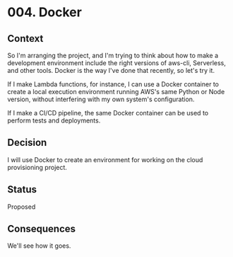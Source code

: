 # 004. Docker

## Context

So I'm arranging the project, and I'm trying to think about how to make a development environment include the right versions of aws-cli, Serverless, and other tools. Docker is the way I've done that recently, so let's try it.

If I make Lambda functions, for instance, I can use a Docker container to create a local execution environment running AWS's same Python or Node version, without interfering with my own system's configuration.

If I make a CI/CD pipeline, the same Docker container can be used to perform tests and deployments.

## Decision

I will use Docker to create an environment for working on the cloud provisioning project.

## Status

Proposed

## Consequences

We'll see how it goes.
